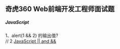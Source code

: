 ## 奇虎360 Web前端开发工程师面试题


##### JavaScript
1、alert(1 && 2) 的输出值? <br>
// 2  [JavaScript || and &&]() 
